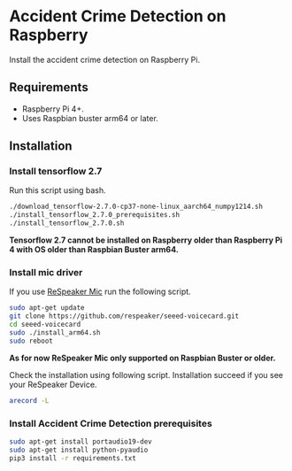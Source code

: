 # Accident Crime Detection on Raspberry

Install the accident crime detection on Raspberry Pi.

## Requirements

* Raspberry Pi 4+.
* Uses Raspbian buster arm64 or later.

## Installation

### Install tensorflow 2.7

Run this script using bash.

```bash
./download_tensorflow-2.7.0-cp37-none-linux_aarch64_numpy1214.sh
./install_tensorflow_2.7.0_prerequisites.sh
./install_tensorflow_2.7.0.sh
```

**Tensorflow 2.7 cannot be installed on Raspberry older than Raspberry Pi 4 with OS older than Raspbian Buster arm64.**

### Install mic driver

If you use [ReSpeaker Mic](https://wiki.seeedstudio.com/ReSpeaker/) run the following script.

```bash
sudo apt-get update
git clone https://github.com/respeaker/seeed-voicecard.git
cd seeed-voicecard
sudo ./install_arm64.sh
sudo reboot
```

**As for now ReSpeaker Mic only supported on Raspbian Buster or older.**

Check the installation using following script. Installation succeed if you see your ReSpeaker Device.

```bash
arecord -L
```

### Install Accident Crime Detection prerequisites
```bash
sudo apt-get install portaudio19-dev
sudo apt-get install python-pyaudio
pip3 install -r requirements.txt
```